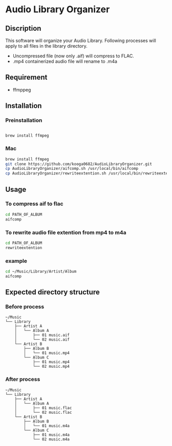 # Audio Library Organizer

## Discription

This software will organize your Audio Library.
Following processes will apply to all files in the library directory.

- Uncompressed file (now only .aif) will compress to FLAC.
- .mp4 containerized audio file will rename to .m4a

## Requirement

- ffmppeg

## Installation

### Preinstallation
```sh

brew install ffmpeg
```

### Mac
```sh
brew install ffmpeg
git clone https://github.com/kooga0682/AudioLibraryOrganizer.git
cp AudioLibraryOrganizer/aifcomp.sh /usr/local/bin/aifcomp
cp AudioLibraryOrganizer/rewriteextention.sh /usr/local/bin/rewriteextention
```

## Usage

### To compress aif to flac
```sh
cd PATH_OF_ALBUM
aifcomp
```

### To rewrite audio file extention from mp4 to m4a
```sh
cd PATH_OF_ALBUM
rewriteextention
```

### example
```sh
cd ~/Music/Library/Artist/Album
aifcomp
```


## Expected directory structure

### Before process
```
~/Music
└── Library
    ├── Artist A
    │   └── Album A
    │       ├── 01 music.aif
    │       └── 02 music.aif
    └── Artist B
        ├── Album B
        │   └── 01 music.mp4
        └── Album C
            ├── 01 music.mp4
            └── 02 music.mp4
```
### After process
```
~/Music
└── Library
    ├── Artist A
    │   └── Album A
    │       ├── 01 music.flac
    │       └── 02 music.flac
    └── Artist B
        ├── Album B
        │   └── 01 music.m4a
        └── Album C
            ├── 01 music.m4a
            └── 02 music.m4a
```